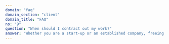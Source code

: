 ```yaml
---
domain: "faq"
domain_section: "client"
domain_title: "FAQ"
no: "9"
question: "When should I contract out my work?"
answer: "Whether you are a start-up or an established company, freeing up internal resources can significantly impact team morale and business performance. With outsourcing, your teams will be free to work on what they do best – i.e., your business."
---
```

